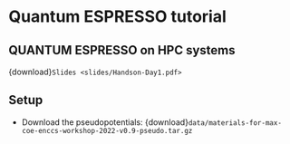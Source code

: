# Quantum ESPRESSO tutorial

## QUANTUM ESPRESSO on HPC systems

{download}`Slides <slides/Handson-Day1.pdf>`


## Setup

- Download the pseudopotentials: {download}`data/materials-for-max-coe-enccs-workshop-2022-v0.9-pseudo.tar.gz`